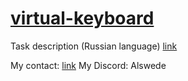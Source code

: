 # [virtual-keyboard](https://alswede.github.io/virtual-keyboard) 


Task description (Russian language) [link](https://github.com/rolling-scopes-school/tasks/blob/master/tasks/codejam-virtual-keyboard.md)

My contact: [link](https://alswede.github.io/rsschool-cv/) 
My Discord: Alswede 

